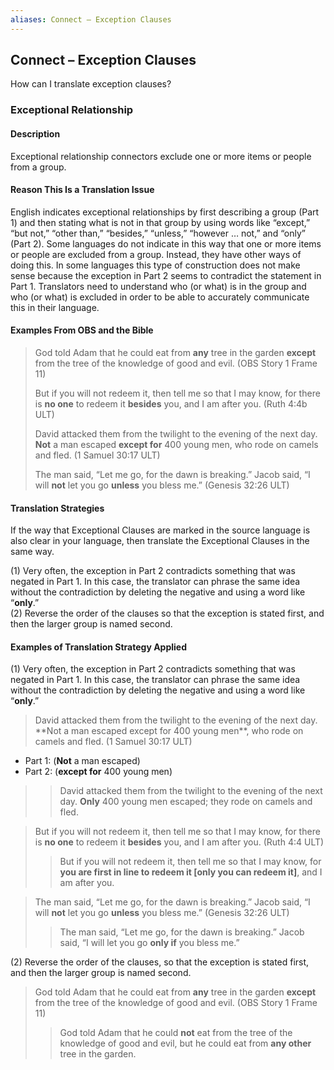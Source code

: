 ```yaml
---
aliases: Connect – Exception Clauses
---
```


## Connect – Exception Clauses

How can I translate exception clauses?

### Exceptional Relationship

#### Description

Exceptional relationship connectors exclude one or more items or people from a group.

#### Reason This Is a Translation Issue

English indicates exceptional relationships by first describing a group (Part 1) and then stating what is not in that group by using words like “except,” “but not,” “other than,” “besides,” “unless,” “however … not,” and “only” (Part 2). Some languages do not indicate in this way that one or more items or people are excluded from a group. Instead, they have other ways of doing this. In some languages this type of construction does not make sense because the exception in Part 2 seems to contradict the statement in Part 1. Translators need to understand who (or what) is in the group and who (or what) is excluded in order to be able to accurately communicate this in their language.

#### Examples From OBS and the Bible

> God told Adam that he could eat from **any** tree in the garden **except** from the tree of the knowledge of good and evil. (OBS Story 1 Frame 11)
>
> But if you will not redeem it, then tell me so that I may know, for there is **no one** to redeem it **besides** you, and I am after you. (Ruth 4:4b ULT)
>
> David attacked them from the twilight to the evening of the next day. **Not** a man escaped **except for** 400 young men, who rode on camels and fled. (1 Samuel 30:17 ULT)
>
> The man said, “Let me go, for the dawn is breaking.” Jacob said, “I will **not** let you go **unless** you bless me.” (Genesis 32:26 ULT)

#### Translation Strategies

If the way that Exceptional Clauses are marked in the source language is also clear in your language, then translate the Exceptional Clauses in the same way.

(1) Very often, the exception in Part 2 contradicts something that was negated in Part 1. In this case, the translator can phrase the same idea without the contradiction by deleting the negative and using a word like “**only**.”<br>
(2) Reverse the order of the clauses so that the exception is stated first, and then the larger group is named second.

#### Examples of Translation Strategy Applied

(1) Very often, the exception in Part 2 contradicts something that was negated in Part 1. In this case, the translator can phrase the same idea without the contradiction by deleting the negative and using a word like “**only**.”

> David attacked them from the twilight to the evening of the next day. \*\*Not a man escaped except for 400 young men\*\*, who rode on camels and fled. (1 Samuel 30:17 ULT)

* Part 1: (**Not** a man escaped)
* Part 2: (**except for** 400 young men)

> > David attacked them from the twilight to the evening of the next day. **Only** 400 young men escaped; they rode on camels and fled.

> But if you will not redeem it, then tell me so that I may know, for there is **no one** to redeem it **besides** you, and I am after you. (Ruth 4:4 ULT)
>
> > But if you will not redeem it, then tell me so that I may know, for **you are first in line to redeem it \[only you can redeem it\]**, and I am after you.

> The man said, “Let me go, for the dawn is breaking.” Jacob said, “I will **not** let you go **unless** you bless me.” (Genesis 32:26 ULT)
> > The man said, “Let me go, for the dawn is breaking.” Jacob said, “I will let you go **only if** you bless me.”

(2) Reverse the order of the clauses, so that the exception is stated first, and then the larger group is named second.

> God told Adam that he could eat from **any** tree in the garden **except** from the tree of the knowledge of good and evil. (OBS Story 1 Frame 11)
> > God told Adam that he could **not** eat from the tree of the knowledge of good and evil, but he could eat from **any other** tree in the garden.

